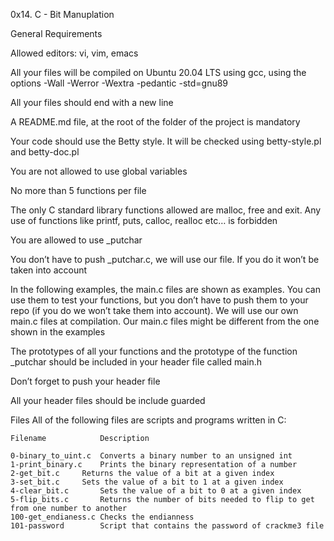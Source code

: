 0x14. C - Bit Manuplation 

General Requirements

Allowed editors: vi, vim, emacs

All your files will be compiled on Ubuntu 20.04 LTS using gcc, using the options -Wall -Werror -Wextra -pedantic -std=gnu89

All your files should end with a new line

A README.md file, at the root of the folder of the project is mandatory

Your code should use the Betty style. It will be checked using betty-style.pl and betty-doc.pl

You are not allowed to use global variables

No more than 5 functions per file

The only C standard library functions allowed are malloc, free and exit. Any use of functions like printf, puts, calloc, realloc etc… is forbidden

You are allowed to use _putchar

You don’t have to push _putchar.c, we will use our file. If you do it won’t be taken into account

In the following examples, the main.c files are shown as examples. You can use them to test your functions, but you don’t have to push them to your repo (if you do we won’t take them into account). We will use our own main.c files at compilation. Our main.c files might be different from the one shown in the examples

The prototypes of all your functions and the prototype of the function _putchar should be included in your header file called main.h

Don’t forget to push your header file

All your header files should be include guarded

Files
All of the following files are scripts and programs written in C:

	Filename			Description

	0-binary_to_uint.c	Converts a binary number to an unsigned int
	1-print_binary.c	Prints the binary representation of a number 
	2-get_bit.c		Returns the value of a bit at a given index
	3-set_bit.c		Sets the value of a bit to 1 at a given index
	4-clear_bit.c		Sets the value of a bit to 0 at a given index
	5-flip_bits.c		Returns the number of bits needed to flip to get from one number to another
	100-get_endianess.c	Checks the endianness
	101-password		Script that contains the password of crackme3 file

